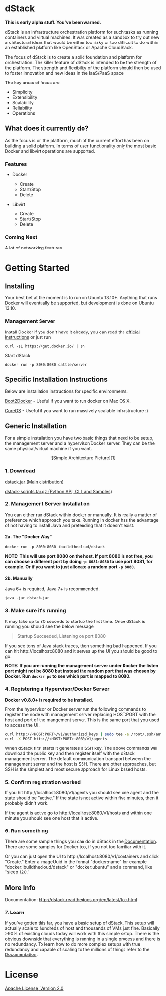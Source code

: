 # dStack

**This is early alpha stuff.  You've been warned.**

dStack is an infrastructure orchestration platform for such tasks as running containers and virtual machines.  It was created as a sandbox to try out new architectural ideas that would be either too risky or too difficult to do within an established platform like OpenStack or Apache CloudStack.

The focus of dStack is to create a solid foundation and platform for orchestration.  The killer feature of dStack is intended to be the strength of the platform.  The strength and flexibility of the platform should then be used to foster innovation and new ideas in the IaaS/PaaS space.

The key areas of focus are

* Simplicity
* Extensibility
* Scalability
* Reliability
* Operations

## What does it currently do?

As the focus is on the platform, much of the current effort has been on building a solid platform.  In terms of user functionality only the most basic Docker and libvirt operations are supported.

### Features

* Docker
    * Create
    * Start/Stop
    * Delete

* Libvirt
    * Create
    * Start/Stop
    * Delete

### Coming Next

A lot of networking features

# Getting Started

## Installing

Your best bet at the moment is to run on Ubuntu 13.10+.  Anything that runs Docker will eventually be supported, but development is done on Ubuntu 13.10.

### Management Server

Install Docker if you don't have it already, you can read the [official instructions][9] or just run

    curl -sL https://get.docker.io/ | sh

Start dStack

    docker run -p 8080:8080 cattle/server


## Specific Installation Instructions

Below are installation instructions for specific environments.

[Boot2Docker][5] - Useful if you want to run docker on Mac OS X.

[CoreOS][6] - Useful if you want to run massively scalable infrastructure :)

## Generic Installation

For a simple installation you have two basic things that need to be setup, the management server and a hypervisor/Docker server.  They can be the same physical/virtual machine if you want.

<p align=center> ![Simple Architecture Picture][1]

### 1. Download

[dstack.jar (Main distribution)][3]

[dstack-scripts.tar.gz (Python API, CLI, and Samples)][4]

### 2. Management Server Installation

You can either run dStack within docker or manually.  It is really a matter of preference which approach you take.  Running in docker has the advantage of not having to install Java and pretending that it doesn't exist.

#### 2a. The "Docker Way"

    docker run -p 8080:8080 ibuildthecloud/dstack
    
**NOTE: This will use port 8080 on the host.  If port 8080 is not free, you can choose a different port by doing `-p 8081:8080` to use port 8081, for example.  Or if you want to just allocate a random port `-p 8080`.**

#### 2b. Manually

Java 6+ is required, Java 7+ is recommended.

    java -jar dstack.jar

### 3. Make sure it's running

It may take up to 30 seconds to startup the first time.  Once dStack is running you should see the below message

> Startup Succeeded, Listening on port 8080

If you see tons of Java stack traces, then something bad happened.  If you can hit http://localhost:8080 and it serves up the UI you should be good to go.

**NOTE: If you are running the management server under Docker the listen port might not be 8080 but instead the random port that was chosen by Docker.  Run ```docker ps``` to see which port is mapped to 8080.**

### 4. Registering a Hypervisor/Docker Server

**Docker v0.8.0+ is required to be installed.**

From the hypervisor or Docker server run the following commands to register the node with management server replacing HOST:PORT with the host and port of the mangement server.  This is the same port that you used to access the UI.

```sh
curl http://<HOST:PORT>/v1/authorized_keys | sudo tee -a /root/.ssh/authorized_keys
curl -X POST http://<HOST:PORT>:8080/v1/agents
```

When dStack first starts it generates a SSH key.  The above commands will download the public key and then register itself with the dStack management server.  The default communication transport between the management server and the host is SSH.  There are other approaches, but SSH is the simplest and most secure approach for Linux based hosts.

### 5. Confirm registration worked

If you hit http://localhost:8080/v1/agents you should see one agent and the state should be "active."  If the state is not active within five minutes, then it probably didn't work.

If the agent is active go to http://localhost:8080/v1/hosts and within one minute you should see one host that is active.

### 6. Run something

There are some sample things you can do in dStack in the [Documentation][7].  There are some samples for Docker too, if you not too familiar with it.

Or you can just open the UI to http://localhost:8080/v1/containers and click "Create."  Enter a imageUuid in the format "docker:name" for example "docker:ibuildthecloud/dstack" or "docker:ubuntu" and a command, like "sleep 120."

## More Info

Documentation: http://dstack.readthedocs.org/en/latest/toc.html

### 7. Learn

If you've gotten this far, you have a basic setup of dStack.  This setup will actually scale to hundreds of host and thousands of VMs just fine.  Basically >90% of existing clouds today will work with this simple setup.  There is the obvious downside that everything is running in a single process and there is no redundancy.  To learn how to do more complex setups with true redundancy and capable of scaling to the millions of things refer to the [Documentation][8].

# License
[Apache License, Version 2.0][2]

  [1]: https://docs.google.com/drawings/d/1M04-BY_cgeTEBGpf9uZ4YuOnL9jq438IB9uN0CAynOQ/pub?w=268&h=206
  [2]: http://www.apache.org/licenses/LICENSE-2.0.html
  [3]: https://github.com/ibuildthecloud/dstack/releases/download/v0.1-rc1/dstack.jar
  [4]: https://github.com/ibuildthecloud/dstack/releases/download/v0.1-rc1/dstack-scripts.tar.gz
  [5]: http://dstack.readthedocs.org/en/latest/installation/boot2docker.html
  [6]: http://dstack.readthedocs.org/en/latest/installation/coreos.html
  [7]: http://dstack.readthedocs.org/en/latest/examples/overview.html
  [8]: http://dstack.readthedocs.org/en/latest/toc.html
  [9]: http://docs.docker.io/en/latest/installation/
